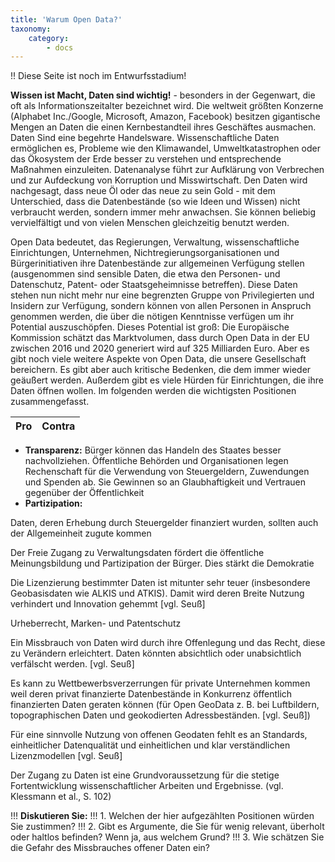 ```yaml
---
title: 'Warum Open Data?'
taxonomy:
    category:
        - docs
---
```


!! Diese Seite ist noch im Entwurfsstadium!

**Wissen ist Macht, Daten sind wichtig!** - besonders in der Gegenwart, die oft als Informationszeitalter bezeichnet wird. Die weltweit größten Konzerne (Alphabet Inc./Google, Microsoft, Amazon, Facebook) besitzen gigantische Mengen an Daten die einen Kernbestandteil ihres Geschäftes ausmachen. Daten Sind eine begehrte Handelsware. Wissenschaftliche Daten ermöglichen es, Probleme wie den Klimawandel, Umweltkatastrophen oder das Ökosystem der Erde besser zu verstehen und entsprechende Maßnahmen einzuleiten. Datenanalyse führt zur Aufklärung von Verbrechen und zur Aufdeckung von Korruption und Misswirtschaft. Den Daten wird nachgesagt, dass neue Öl oder das neue zu sein Gold - mit dem Unterschied, dass die Datenbestände (so wie Ideen und Wissen) nicht verbraucht werden, sondern immer mehr anwachsen. Sie können beliebig vervielfältigt und von vielen Menschen gleichzeitig benutzt werden.

Open Data bedeutet, das Regierungen, Verwaltung, wissenschaftliche Einrichtungen, Unternehmen, Nichtregierungsorganisationen und Bürgerinitiativen ihre Datenbestände zur allgemeinen Verfügung stellen (ausgenommen sind sensible Daten, die etwa den Personen- und Datenschutz, Patent- oder Staatsgeheimnisse betreffen). Diese Daten stehen nun nicht mehr nur eine begrenzten Gruppe von Privilegierten und Insidern zur Verfügung, sondern können von allen Personen in Anspruch genommen werden, die über die nötigen Kenntnisse verfügen um ihr Potential auszuschöpfen. Dieses Potential ist groß: Die Europäische Kommission schätzt das Marktvolumen, dass durch Open Data in der EU zwischen 2016 und 2020 generiert wird auf 325 Milliarden Euro. Aber es gibt noch viele weitere Aspekte von Open Data, die unsere Gesellschaft bereichern. Es gibt aber auch kritische Bedenken, die dem immer wieder geäußert werden. Außerdem gibt es viele Hürden für Einrichtungen, die ihre Daten öffnen wollen. Im folgenden werden die wichtigsten Positionen zusammengefasst.

|  Pro | Contra  |
|:------:|:-----------:|


- **Transparenz:** Bürger können das Handeln des Staates besser nachvollziehen. Öffentliche Behörden und Organisationen legen Rechenschaft für die Verwendung von Steuergeldern, Zuwendungen und Spenden ab. Sie Gewinnen so an Glaubhaftigkeit und Vertrauen gegenüber der Öffentlichkeit
- **Partizipation:** 


Daten, deren Erhebung durch Steuergelder finanziert wurden, sollten auch der Allgemeinheit zugute kommen 

Der Freie Zugang zu Verwaltungsdaten fördert die öffentliche Meinungsbildung und Partizipation der Bürger. Dies stärkt die Demokratie

Die Lizenzierung bestimmter Daten ist mitunter sehr teuer (insbesondere Geobasisdaten wie ALKIS und ATKIS). Damit wird deren Breite Nutzung verhindert und Innovation gehemmt [vgl. Seuß] 


Urheberrecht, Marken- und Patentschutz

Ein Missbrauch von Daten wird durch ihre Offenlegung und das Recht, diese zu Verändern erleichtert. Daten könnten absichtlich oder unabsichtlich verfälscht werden. [vgl. Seuß]


Es kann zu Wettbewerbsverzerrungen für private Unternehmen kommen weil deren privat finanzierte Datenbestände in Konkurrenz öffentlich finanzierten Daten geraten können (für Open GeoData z. B. bei Luftbildern, topographischen Daten und geokodierten Adressbeständen. [vgl. Seuß])

Für eine sinnvolle Nutzung von offenen Geodaten fehlt es an Standards, einheitlicher Datenqualität und einheitlichen und klar verständlichen Lizenzmodellen [vgl. Seuß]

Der Zugang zu Daten ist eine Grundvoraussetzung für die stetige Fortentwicklung wissenschaftlicher Arbeiten und Ergebnisse. (vgl. Klessmann et al., S. 102)


!!! **Diskutieren Sie:**
!!! 1. Welchen der hier aufgezählten Positionen würden Sie zustimmen? 
!!! 2. Gibt es Argumente, die Sie für wenig relevant, überholt oder haltlos befinden? Wenn ja, aus welchem Grund?
!!! 3. Wie schätzen Sie die Gefahr des Missbrauches offener Daten ein?

